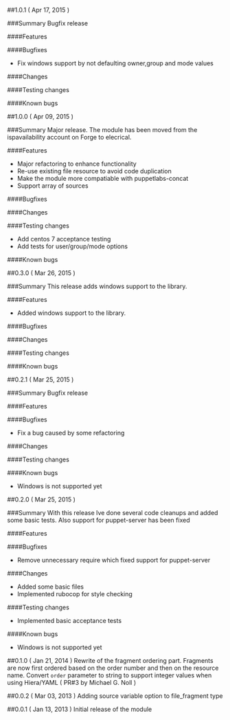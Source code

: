 ##1.0.1 ( Apr 17, 2015 )

###Summary
Bugfix release

####Features

####Bugfixes
* Fix windows support by not defaulting owner,group and mode values

####Changes

####Testing changes

####Known bugs


##1.0.0 ( Apr 09, 2015 )

###Summary
Major release.
The module has been moved from the ispavailability account on Forge to elecrical.

####Features
* Major refactoring to enhance functionality
* Re-use existing file resource to avoid code duplication
* Make the module more compatiable with puppetlabs-concat
* Support array of sources

####Bugfixes

####Changes

####Testing changes
* Add centos 7 acceptance testing
* Add tests for user/group/mode options

####Known bugs

##0.3.0 ( Mar 26, 2015 )

###Summary
This release adds windows support to the library.

####Features
* Added windows support to the library.

####Bugfixes

####Changes

####Testing changes

####Known bugs

##0.2.1 ( Mar 25, 2015 )

###Summary
Bugfix release

####Features

####Bugfixes
* Fix a bug caused by some refactoring

####Changes

####Testing changes

####Known bugs
* Windows is not supported yet

##0.2.0 ( Mar 25, 2015 )

###Summary
With this release Ive done several code cleanups and added some basic tests.
Also support for puppet-server has been fixed

####Features

####Bugfixes
* Remove unnecessary require which fixed support for puppet-server

####Changes
* Added some basic files
* Implemented rubocop for style checking

####Testing changes
* Implemented basic acceptance tests

####Known bugs
* Windows is not supported yet

##0.1.0 ( Jan 21, 2014 )
  Rewrite of the fragment ordering part.
    Fragments are now first ordered based on the order number and then on the resource name.
  Convert `order` parameter to string to support integer values when using Hiera/YAML ( PR#3 by Michael G. Noll )

##0.0.2 ( Mar 03, 2013 )
  Adding source variable option to file_fragment type

##0.0.1 ( Jan 13, 2013 )
  Initial release of the module
